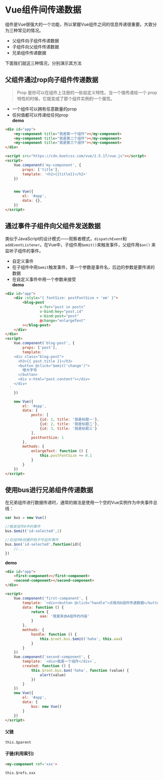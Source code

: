 # Vue组件间传递数据
组件是Vue很强大的一个功能，所以掌握Vue组件之间的信息传递很重要。大致分为三种常见的情况。
- 父组件向子组件传递数据
- 子组件向父组件传递数据
- 兄弟组件传递数据

下面我们就这三种情况，分别演示其方法
## 父组件通过rop向子组件传递数据
> Prop 是你可以在组件上注册的一些自定义特性。当一个值传递给一个 prop 特性的时候，它就变成了那个组件实例的一个属性。    

- 一个组件可以拥有任意数量的prop
- 任何值都可以传递给任何prop    
**demo**
```html
<div id="app">
    <my-component title="我是第一个组件"></my-component>
    <my-component title="我是第二个组件"></my-component>
    <my-component title="我是第三个组件"></my-component>
</div>

<script src="https://cdn.bootcss.com/vue/2.5.17/vue.js"></script>
<script>
    Vue.component('my-component', {
        props: ['title'],
        template: '<h2>{{title}}</h2>'
    })


    new Vue({
        el: '#app',
        data: {},
    })
</script>
```

## 通过事件子组件向父组件发送数据
类似于JavaScript的设计模式——观察者模式，`dispatchEvent`和`addEventListener`。在Vue中，子组件用`$emit()`来触发事件，父组件用`$on()` 来监听子组件的事件。

- 自定义事件
- 在子组件中用`$emit`触发事件，第一个参数是事件名，后边的参数是要传递的数据
-  在自定义事件中用一个参数来接受     
**demo**
```html
<div id="app">
    <div :style="{ fontSize: postFontSize + 'em' }">
        <blog-post
                v-for="post in posts"
                v-bind:key="post.id"
                v-bind:post="post"
                @change="enlargeText"
        ></blog-post>
    </div>
</div>
<script>
    Vue.component('blog-post', {
        props: ['post'],
        template: `
    <div class="blog-post">
      <h3>{{ post.title }}</h3>
      <button @click="$emit('change')">
        增大字号
      </button>
      <div v-html="post.content"></div>
    </div>
  `
    })

    new Vue({
        el: '#app',
        data: {
            posts: [
                {id: 1, title: '我是标题一'},
                {id: 2, title: '我是标题二'},
                {id: 3, title: '我是标题三'}
            ],
            postFontSize: 1
        },
        methods: {
            enlargeText: function () {
                this.postFontSize += 0.1
            }
        }
    })
</script>
```
## 使用bus进行兄弟组件传递数据
在兄弟组件进行数据传递时，通常的做法是使用一个空的Vue实例作为中央事件总线：
```javascript
var bus = new Vue()
```
```javascript
//触发组件A中的事件
bus.$emit('id-selected',1)
```
```javascript
//在组件B创建的钩子中监听事件
bus.$on('id-selected',function(id){
    //...
})
```
**demo**
```html
<div id="app">
    <first-component></first-component>
    <second-component></second-component>
</div>

<script>
    Vue.component('first-component', {
        template: `<div><button @click="handle">点我向b组件传递数据</button></div>`,
        data: function () {
            return {
                aaa: '我是来自A组件的内容'
            }
        },
        methods: {
            handle: function () {
                this.$root.bus.$emit('haha', this.aaa)
            }
        }
    })
    Vue.component('second-component', {
        template: `<div>我是一个组件</div>`,
        created: function () {
            this.$root.bus.$on('haha', function (value) {
                alert(value)
            })
        }
    })
    new Vue({
        el: '#app',
        data: {
            bus: new Vue()
        }
    })
</script>
```
#### 父链
`this.$parent`
#### 子链(利用索引)
```html
<my-component ref='xxx'>
```
`this.$refs.xxx`